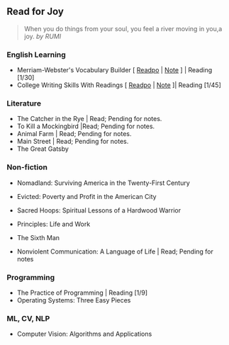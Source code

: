 ## Read for Joy

>  When you do things from your soul, you feel a river moving in you,a joy. *by RUMI*

### English Learning

- Merriam-Webster's Vocabulary Builder [ [Readpo](https://github.com/yuanpinz/readpository/tree/main/readpos/mwvb) \| [Note](https://yuanpinz.github.io/readpository/readpos/mwvb/merriam-websters-vocabulary-builder-notes.html) ] | Reading [1/30]
- College Writing Skills With Readings [ [Readpo](https://github.com/yuanpinz/readpository/tree/main/readpos/cwswr) \| [Note](https://yuanpinz.github.io/readpository/readpos/cwswr/college-writing-skills-with-readings-notes.html) ]| Reading [1/45] 

### Literature

- The Catcher in the Rye | Read; Pending for notes.
- To Kill a Mockingbird |Read; Pending for notes.
- Animal Farm | Read; Pending for notes.
- Main Street | Read; Pending for notes.
- The Great Gatsby

### Non-fiction

- Nomadland: Surviving America in the Twenty-First Century
- Evicted: Poverty and Profit in the American City
- Sacred Hoops: Spiritual Lessons of a Hardwood Warrior

- Principles: Life and Work
- The Sixth Man
- Nonviolent Communication: A Language of Life | Read; Pending for notes

### Programming

- The Practice of Programming | Reading [1/9]
- Operating Systems: Three Easy Pieces

### ML, CV, NLP

- Computer Vision: Algorithms and Applications
